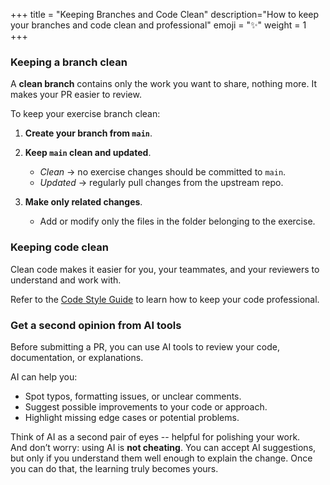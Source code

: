 +++
title = "Keeping Branches and Code Clean"
description="How to keep your branches and code clean and professional"
emoji = "✨"
weight = 1
+++

### Keeping a branch clean

A **clean branch** contains only the work you want to share, nothing more.
It makes your PR easier to review.

To keep your exercise branch clean:

1. **Create your branch from `main`**.

2. **Keep `main` clean and updated**.
    - _Clean_ -> no exercise changes should be committed to `main`.
    - _Updated_ -> regularly pull changes from the upstream repo.

3. **Make only related changes**.
    - Add or modify only the files in the folder belonging to the exercise.

### Keeping code clean

Clean code makes it easier for you, your teammates, and your reviewers to understand and
work with.

Refer to the [Code Style Guide](https://programming.codeyourfuture.io/guides/reviewing/style-guide/)
to learn how to keep your code professional.

### Get a second opinion from AI tools

Before submitting a PR, you can use AI tools to review your code, documentation, or explanations.

AI can help you:
- Spot typos, formatting issues, or unclear comments.
- Suggest possible improvements to your code or approach.
- Highlight missing edge cases or potential problems.

Think of AI as a second pair of eyes -- helpful for polishing your work.  
And don’t worry: using AI is **not cheating**. You can accept AI suggestions, but only if you understand them well enough to explain the change. Once you can do that, the learning truly becomes yours.
